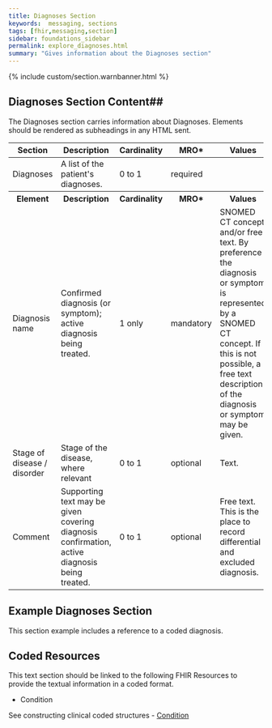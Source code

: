 ```yaml
---
title: Diagnoses Section
keywords:  messaging, sections
tags: [fhir,messaging,section]
sidebar: foundations_sidebar
permalink: explore_diagnoses.html
summary: "Gives information about the Diagnoses section"
---
```


{% include custom/section.warnbanner.html %}

## Diagnoses Section Content##
The Diagnoses section carries information about Diagnoses. Elements should be rendered as subheadings in any HTML sent.

<table style="width:100%;max-width: 100%;">
	<thead>
		<tr>
			<th width="18%">Section</th>
			<th width="30%">Description</th>
			<th width="11%">Cardinality</th>
			<th width="11%">MRO*</th>
			<th width="30%">Values</th>
		</tr>
	</thead>
 <tbody>
  <tr>
   <td>Diagnoses </td>
   <td>A list of the patient's diagnoses.</td>
   <td>0 to 1</td>
   <td>required</td>
   <td>&nbsp;</td>
  </tr>
		<tr>
			<th>Element</th>
			<th>Description</th>
			<th>Cardinality</th>
			<th>MRO*</th>
			<th>Values</th>
		</tr>
  <tr>
   <td>Diagnosis name</td>
   <td>Confirmed diagnosis (or symptom); active diagnosis being treated.</td>
   <td>1 only</td>
   <td>mandatory</td>
   <td>SNOMED CT concept and/or free text. By preference the diagnosis or symptom is represented by a SNOMED CT concept. If this is not possible, a free text description of the diagnosis or symptom may be given.</td>
  </tr>
  <tr>
   <td>Stage of disease / disorder</td>
   <td>Stage of the disease, where relevant</td>
   <td>0 to 1</td>
   <td>optional</td>
   <td>Text.</td>
  </tr>
  <tr>
   <td>Comment</td>
   <td>Supporting text may be given covering diagnosis confirmation, active diagnosis being treated.</td>
   <td>0 to 1</td>
   <td>optional</td>
   <td>Free text. This is the place to record differential and excluded diagnosis.</td>
  </tr>
 </tbody>
</table>


##  Example Diagnoses Section ##

This section example includes a reference to a coded diagnosis.

<script src="https://gist.github.com/IOPS-DEV/6903725738cefc330a8964316f0a5e9d.js"></script>

## Coded Resources ##

This text section should be linked to the following FHIR Resources to provide the textual information in a coded format.

- Condition
 
See constructing clinical coded structures - [Condition](build_conditions.html)






